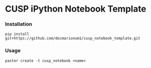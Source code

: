 CUSP iPython Notebook Template
==============================

### Installation

  `pip install git+https://github.com/docmarionum1/cusp_notebook_template.git`

### Usage

  `paster create -t cusp_notebook <name>`
